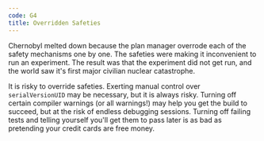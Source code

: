 ```yaml
---
code: G4
title: Overridden Safeties
---
```

Chernobyl melted down because the plan manager overrode each of the safety mechanisms one by one.
The safeties were making it inconvenient to run an experiment.
The result was that the experiment did not get run, and the world saw it's first major civilian nuclear catastrophe.

It is risky to override safeties. Exerting manual control over `serialVersionUID` may be necessary, but it is always risky.
Turning off certain compiler warnings (or all warnings!) may help you get the build to succeed, but at the risk of endless debugging sessions.
Turning off failing tests and telling yourself you'll get them to pass later is as bad as pretending your credit cards are free money.